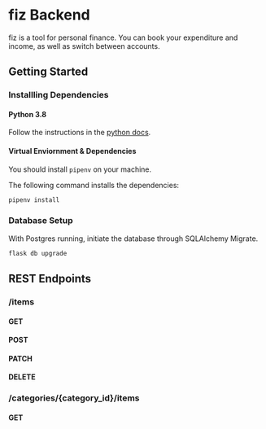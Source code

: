 # fiz Backend

fiz is a tool for personal finance. You can book your expenditure and income, as well as switch between accounts.

## Getting Started

### Installling Dependencies

#### Python 3.8

Follow the instructions in the [python docs](https://docs.python.org/3/using/unix.html#getting-and-installing-the-latest-version-of-python).

#### Virtual Enviornment & Dependencies

You should install `pipenv` on your machine.

The following command installs the dependencies:

```bash
pipenv install
```

### Database Setup

With Postgres running, initiate the database through SQLAlchemy Migrate.

```bash
flask db upgrade
```

## REST Endpoints

### /items

#### GET

#### POST

#### PATCH

#### DELETE

### /categories/{category_id}/items

#### GET




